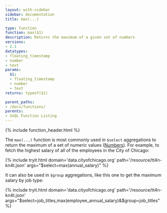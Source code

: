 ```yaml
---
layout: with-sidebar
sidebar: documentation
title: max(...)

type: function
function: max($1)
description: Returns the maximum of a given set of numbers 
versions:
- 2.1
datatypes:
- floating_timestamp
- number
- text
params:
  $1:
  - floating_timestamp
  - number
  - text
returns: typeof($1)

parent_paths: 
- /docs/functions/
parents: 
- SoQL Function Listing 
---
```


{% include function_header.html %}

The `max(...)` function is most commonly used in `$select` aggregations to return the maximum of a set of numeric values ([Numbers](/docs/datatypes/number.html)). For example, to fetch the highest salary of all of the employees in the City of Chicago:

{% include tryit.html domain='data.cityofchicago.org' path='/resource/tt4n-kn4t.json' args="$select=max(annual_salary)" %}

It can also be used in `$group` aggregations, like this one to get the maximum salary by job type:

{% include tryit.html domain='data.cityofchicago.org' path='/resource/tt4n-kn4t.json' args="$select=job_titles,max(employee_annual_salary)&$group=job_titles" %}
